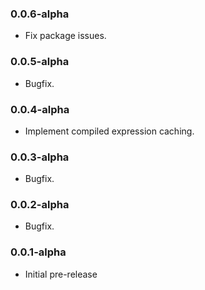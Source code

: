 ### 0.0.6-alpha
* Fix package issues.

### 0.0.5-alpha
* Bugfix.

### 0.0.4-alpha
* Implement compiled expression caching.

### 0.0.3-alpha
* Bugfix.

### 0.0.2-alpha
* Bugfix.

### 0.0.1-alpha
* Initial pre-release